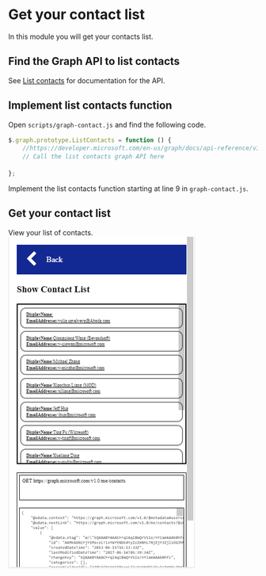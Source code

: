 # Get your contact list
In this module you will get your contacts list.

## Find the Graph API to list contacts
See [List contacts](https://developer.microsoft.com/en-us/graph/docs/api-reference/v1.0/api/user_list_contacts) for documentation for the API.

## Implement list contacts function
Open `scripts/graph-contact.js` and find the following code.
```javascript
$.graph.prototype.ListContacts = function () {
    //https://developer.microsoft.com/en-us/graph/docs/api-reference/v1.0/api/user_list_contacts
    // Call the list contacts graph API here

};
```
Implement the list contacts function starting at line 9 in `graph-contact.js`.
 
## Get your contact list
View your list of contacts.
![Show contacts](imgs/showcontacts.png "Show contacts")



